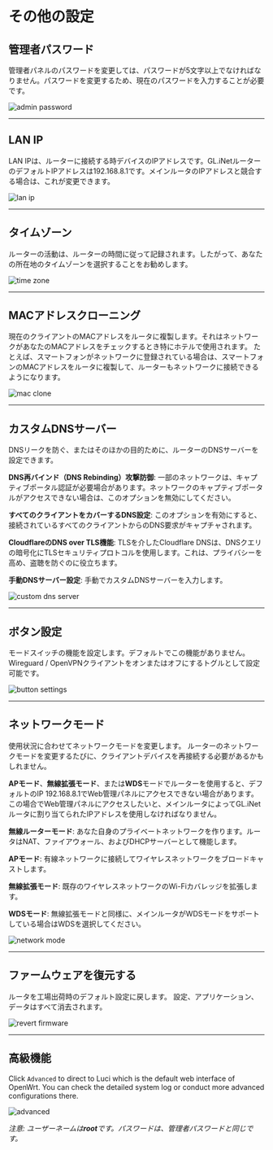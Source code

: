 # その他の設定



## 管理者パスワード

管理者パネルのパスワードを変更しては、パスワードが5文字以上でなければなりません。パスワードを変更するため、現在のパスワードを入力することが必要です。

![admin password](https://static.gl-inet.com/docs/router/jp/3/setup/gl-ar750/more_settings/admin_password.png)



---

## LAN IP

LAN IPは、ルーターに接続する時デバイスのIPアドレスです。GL.iNetルーターのデフォルトIPアドレスは192.168.8.1です。メインルータのIPアドレスと競合する場合は、これが変更できます。

![lan ip](https://static.gl-inet.com/docs/router/jp/3/setup/gl-ar750/more_settings/LANIP.png)



---

## タイムゾーン

ルーターの活動は、ルーターの時間に従って記録されます。したがって、あなたの所在地のタイムゾーンを選択することをお勧めします。

![time zone](https://static.gl-inet.com/docs/router/jp/3/setup/gl-ar750/more_settings/time_zone.png)



---

## MACアドレスクローニング

現在のクライアントのMACアドレスをルータに複製します。それはネットワークがあなたのMACアドレスをチェックするとき特にホテルで使用されます。 たとえば、スマートフォンがネットワークに登録されている場合は、スマートフォンのMACアドレスをルータに複製して、ルーターもネットワークに接続できるようになります。

![mac clone](https://static.gl-inet.com/docs/router/jp/3/setup/gl-ar750/more_settings/mac_clone.png)



---

## カスタムDNSサーバー

DNSリークを防ぐ、またはそのほかの目的ために、ルーターのDNSサーバーを設定できます。

**DNS再バインド（DNS Rebinding）攻撃防御**: 一部のネットワークは、キャプティブポータル認証が必要場合があります。ネットワークのキャプティブポータルがアクセスできない場合は、このオプションを無効にしてください。

**すべてのクライアントをカバーするDNS設定**: このオプションを有効にすると、接続されているすべてのクライアントからのDNS要求がキャプチャされます。

**CloudflareのDNS over TLS機能**: TLSを介したCloudflare DNSは、DNSクエリの暗号化にTLSセキュリティプロトコルを使用します。これは、プライバシーを高め、盗聴を防ぐのに役立ちます。

**手動DNSサーバー設定**: 手動でカスタムDNSサーバーを入力します。

![custom dns server](https://static.gl-inet.com/docs/router/jp/3/setup/gl-ar750/more_settings/custom_dns_server.png)



---

## ボタン設定

モードスイッチの機能を設定します。デフォルトでこの機能がありません。Wireguard / OpenVPNクライアントをオンまたはオフにするトグルとして設定可能です。

![button settings](https://static.gl-inet.com/docs/router/jp/3/setup/gl-ar750/more_settings/button_settings.png)



---

## ネットワークモード

使用状況に合わせてネットワークモードを変更します。 ルーターのネットワークモードを変更するたびに、クライアントデバイスを再接続する必要があるかもしれません。

**APモード**、**無線拡張モード**、または**WDS**モードでルーターを使用すると、デフォルトのIP 192.168.8.1でWeb管理パネルにアクセスできない場合があります。この場合でWeb管理パネルにアクセスしたいと、メインルータによってGL.iNetルータに割り当てられたIPアドレスを使用しなければなりません。

**無線ルーターモード**: あなた自身のプライベートネットワークを作ります。ルータはNAT、ファイアウォール、およびDHCPサーバーとして機能します。

**APモード**: 有線ネットワークに接続してワイヤレスネットワークをブロードキャストします。

**無線拡張モード**: 既存のワイヤレスネットワークのWi-Fiカバレッジを拡張します。

**WDSモード**: 無線拡張モードと同様に、メインルータがWDSモードをサポートしている場合はWDSを選択してください。

![network mode](https://static.gl-inet.com/docs/router/jp/3/setup/mini_router/more_settings/network_mode.png)



---

## ファームウェアを復元する

ルータを工場出荷時のデフォルト設定に戻します。 設定、アプリケーション、データはすべて消去されます。

![revert firmware](https://static.gl-inet.com/docs/router/jp/3/setup/mini_router/more_settings/revert_firmware.png)



---

## 高級機能

Click `Advanced` to direct to Luci which is the default web interface of OpenWrt. You can check the detailed system log or conduct more advanced configurations there.

![advanced](https://static.gl-inet.com/docs/router/jp/3/setup/gl-ar750/more_settings/advanced.png)

*注意: ユーザーネームは**root**です。パスワードは、管理者パスワードと同じです。*